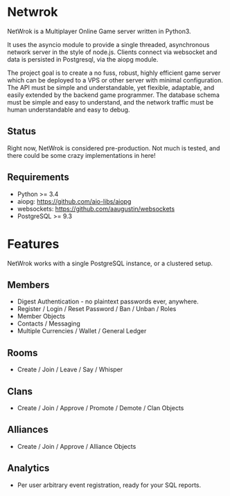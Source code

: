 Netwrok
=======

NetWrok is a Multiplayer Online Game server written in Python3.

It uses the asyncio module to provide a single threaded, asynchronous
network server in the style of node.js. Clients connect via websocket
and data is persisted in Postgresql, via the aiopg module.

The project goal is to create a no fuss, robust, highly efficient game
server which can be deployed to a VPS or other server with minimal
configuration. The API must be simple and understandable, yet flexible,
adaptable, and easily extended by the backend game programmer. The 
database schema must be simple and easy to understand, and the network
traffic must be human understandable and easy to debug.

Status
------
Right now, NetWrok is considered pre-production. Not much is tested,
and there could be some crazy implementations in here!

Requirements
------------
 - Python >= 3.4
 - aiopg: https://github.com/aio-libs/aiopg
 - websockets: https://github.com/aaugustin/websockets
 - PostgreSQL >= 9.3


Features
========

NetWrok works with a single PostgreSQL instance, or a clustered setup.

Members
-------
- Digest Authentication - no plaintext passwords ever, anywhere.
- Register / Login / Reset Password / Ban / Unban / Roles
- Member Objects
- Contacts / Messaging
- Multiple Currencies / Wallet / General Ledger

Rooms
-----
- Create / Join / Leave / Say / Whisper 

Clans
-----
- Create / Join / Approve / Promote / Demote / Clan Objects

Alliances
---------
- Create / Join / Approve / Alliance Objects

Analytics
---------
- Per user arbitrary event registration, ready for your SQL reports.


